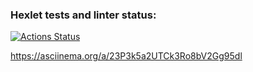 ### Hexlet tests and linter status:
[![Actions Status](https://github.com/Kowalewskaya/frontend-project-lvl1/workflows/hexlet-check/badge.svg)](https://github.com/Kowalewskaya/frontend-project-lvl1/actions)

https://asciinema.org/a/23P3k5a2UTCk3Ro8bV2Gg95dl
